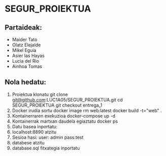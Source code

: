# SEGUR_PROIEKTUA

## Partaideak:
- Maider Tato
- Olatz Elejalde
- Mikel Eguia
- Asier las Hayas
- Lucia del Rio
- Ainhoa Tomas

## Nola hedatu:
1. Proiektua klonatu
   git clone git@github.com:LUC1A05/SEGUR_PROIEKTUA.git
   cd SEGUR_PROIEKTUA
   git checkout entrega_1
3. Docker irudia sortu
   docker image rm web:latest
   docker build -t="web" .
5. Kontainerraren exekuzioa
   docker-compose up -d
6. Kontainerrak martxan daudela egiaztatu
   docker ps
7. Datu basea inportatu:
  1. localhost:8890 atzitu
  2. Sesioa hasi:
     user: admin
     pass:test
  3. databese atzitu
  4. database.sql fitxategia inportatu
